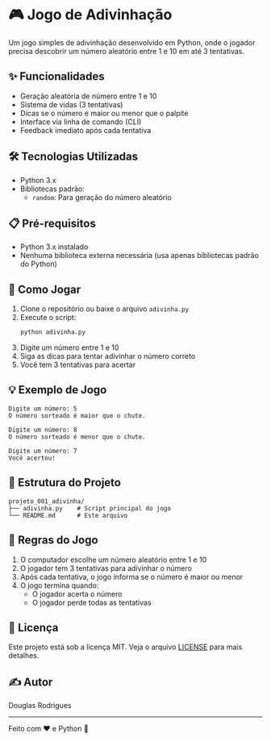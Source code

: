 # 🎮 Jogo de Adivinhação

Um jogo simples de adivinhação desenvolvido em Python, onde o jogador precisa descobrir um número aleatório entre 1 e 10 em até 3 tentativas.

## ✨ Funcionalidades

- Geração aleatória de número entre 1 e 10
- Sistema de vidas (3 tentativas)
- Dicas se o número é maior ou menor que o palpite
- Interface via linha de comando (CLI)
- Feedback imediato após cada tentativa

## 🛠️ Tecnologias Utilizadas

- Python 3.x
- Bibliotecas padrão:
  - `random`: Para geração do número aleatório

## 📋 Pré-requisitos

- Python 3.x instalado
- Nenhuma biblioteca externa necessária (usa apenas bibliotecas padrão do Python)

## 🚀 Como Jogar

1. Clone o repositório ou baixe o arquivo `adivinha.py`
2. Execute o script:
   ```bash
   python adivinha.py
   ```
3. Digite um número entre 1 e 10
4. Siga as dicas para tentar adivinhar o número correto
5. Você tem 3 tentativas para acertar

## 💡 Exemplo de Jogo

```
Digite um número: 5
O número sorteado é maior que o chute.

Digite um número: 8
O número sorteado é menor que o chute.

Digite um número: 7
Você acertou!
```

## 📁 Estrutura do Projeto

```
projeto_001_adivinha/
├── adivinha.py    # Script principal do jogo
└── README.md      # Este arquivo
```

## 🎯 Regras do Jogo

1. O computador escolhe um número aleatório entre 1 e 10
2. O jogador tem 3 tentativas para adivinhar o número
3. Após cada tentativa, o jogo informa se o número é maior ou menor
4. O jogo termina quando:
   - O jogador acerta o número
   - O jogador perde todas as tentativas

## 📝 Licença

Este projeto está sob a licença MIT. Veja o arquivo [LICENSE](LICENSE) para mais detalhes.

## ✍️ Autor

Douglas Rodrigues

---
Feito com ❤️ e Python 🐍 